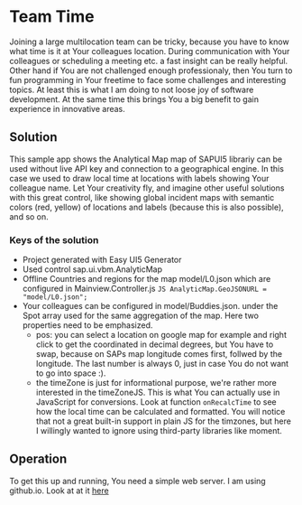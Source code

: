# Team Time

Joining a large multilocation team can be tricky, because you have to know what time is it at Your colleagues location. During communication with Your colleagues or scheduling a meeting etc. a fast insight can be really helpful.
Other hand if You are not challenged enough professionaly, then  You turn to fun programming in Your freetime to face some challenges and interesting topics. At least this is what I am doing to not loose joy of software development. At the same time this brings You a big benefit to gain experience in innovative areas.

## Solution

This sample app shows the Analytical Map map of SAPUI5 librariy can be used without live API key and connection to a geographical engine. In this case we used to draw local time at locations with labels showing Your colleague name. Let Your creativity fly, and imagine other useful solutions with this great control, like showing global incident maps with semantic colors (red, yellow) of locations and labels (because this is also possible), and so on.

### Keys of the solution

- Project generated with Easy UI5 Generator
- Used control sap.ui.vbm.AnalyticMap
- Offline Countries and regions for the map model/L0.json which are configured in Mainview.Controller.js ```JS AnalyticMap.GeoJSONURL = "model/L0.json";```
- Your colleagues can be configured in model/Buddies.json. under the Spot array used for the same aggregation of the map. Here two properties need to be emphasized.
  - pos:  you can select a location on google map for example and right click to get the coordinated in decimal degrees, but You have to swap, because on SAPs map longitude comes first, follwed by the longitude. The last number is always 0, just in case You do not want to go into space :).
  - the timeZone is just for informational purpose, we're rather more interested in the timeZoneJS. This is what You can actually use in JavaScript for conversions. Look at function ```onRecalcTime``` to see how the local time can be calculated and formatted. You will notice that not a great built-in support in plain JS for the timzones, but here I willingly wanted to ignore using third-party libraries like moment.

## Operation

  To get this up and running, You need a simple web server. I am using github.io. Look at at it [here](https://attilaberencsi.github.io/teamtime/)
